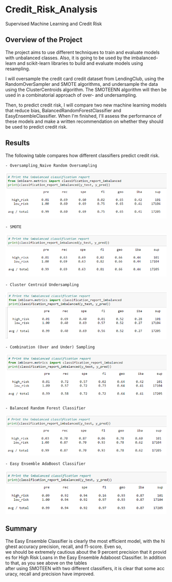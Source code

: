 # Credit_Risk_Analysis

Supervised Machine Learning and Credit Risk

## Overview of the Project

The project aims to use different techniques to train and evaluate models with unbalanced classes. Also, it is going to be used by the imbalanced-learn and scikit-learn libraries to build and evaluate models using resampling. 

I will oversample the credit card credit dataset from LendingClub, using the RandomOverSampler and SMOTE algorithms, and undersample the data using the ClusterCentroids algorithm. The SMOTEENN algorithm will then be used in a combinatorial approach of over- and undersampling.

Then, to predict credit risk, I will compare two new machine learning models that reduce bias, BalancedRandomForestClassifier and EasyEnsembleClassifier. When I'm finished, I'll assess the performance of these models and make a written recommendation on whether they should be used to predict credit risk.

## Results

The following table compares how different classifiers predict credit risk.

    - Oversampling_Naive Random Oversampling 

<p align="center"><img src="https://github.com/zkirsan/Credit_Risk_Analysis/blob/main/Resources/Oversampling_Imbalanced_Classification_Report.PNG"></img></p>

    - SMOTE
<p align="center"><img src="https://github.com/zkirsan/Credit_Risk_Analysis/blob/main/Resources/SMOTE_Imbalanced_Classification_Report.PNG"></img></p>

    - Cluster Centroid Undersampling

<p align="center"><img src="https://github.com/zkirsan/Credit_Risk_Analysis/blob/main/Resources/Cluster_Centroid_UnSampl_Imbalanced_Classification_Report.PNG"></img></p>

    - Combination (Over and Under) Sampling

<p align="center"><img src="https://github.com/zkirsan/Credit_Risk_Analysis/blob/main/Resources/SMOTEEN_Imbalanced_Classification_Report.PNG"></img></p>

    - Balanced Random Forest Classifier

<p align="center"><img src="https://github.com/zkirsan/Credit_Risk_Analysis/blob/main/Resources/BalancedRandomForest_Imbalanced_Classification_Report.PNG"></img></p>

    - Easy Ensemble AdaBoost Classifier

<p align="center"><img src="https://github.com/zkirsan/Credit_Risk_Analysis/blob/main/Resources/EasyEnsemble_Adaboost_Imbalanced_Classification_Report.PNG"></img></p>

## Summary

The Easy Ensemble Classifier is clearly the most efficient model, with the highest accuracy precision, recall, and f1-score. Even so, we should be extremely cautious about the 9 percent precision that it provides for High Risk Loans in the Easy Ensemble Adaboost Classifier. In addition to that, as you see above on the tables after using SMOTEEN with two different classifiers, it is clear that some accuracy, recall and precision have improved. 
